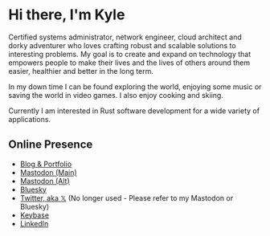 # Hi there, I'm Kyle

Certified systems administrator, network engineer, cloud architect and dorky adventurer who loves crafting robust and scalable solutions to interesting problems. My goal is to create and expand on technology that empowers people to make their lives and the lives of others around them easier, healthier and better in the long term.

In my down time I can be found exploring the world, enjoying some music or saving the world in video games. I also enjoy cooking and skiing.

Currently I am interested in Rust software development for a wide variety of applications.

## Online Presence

- [Blog & Portfolio](https://kmw.dev)
- [Mastodon (Main)](https://mas.to/@TallonRain)
- [Mastodon (Alt)](https://tech.lgbt/@kmw)
- [Bluesky](https://bsky.app/profile/kmw.dev)
- [Twitter, aka 𝕏](https://twitter.com/TallonRain) (No longer used - Please refer to my Mastodon or Bluesky)
- [Keybase](https://keybase.io/tallonrain)
- [LinkedIn](https://www.linkedin.com/in/kylemworthington/)
